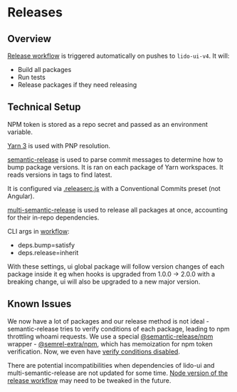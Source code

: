 # Releases

## Overview

[Release workflow](https://github.com/lidofinance/ui/blob/lido-ui-v4/.github/workflows/deploy.yml) is triggered automatically on pushes to `lido-ui-v4`. It will:

- Build all packages
- Run tests
- Release packages if they need releasing

## Technical Setup

NPM token is stored as a repo secret and passed as an environment variable.

[Yarn 3](https://yarnpkg.com/features/pnp) is used with PNP resolution.

[semantic-release](https://github.com/semantic-release/semantic-release) is used to parse commit messages to determine how to bump package versions. It is ran on each package of Yarn workspaces. It reads versions in tags to find latest.

It is configured via [.releaserc.js](https://github.com/lidofinance/ui/blob/main/.releaserc.js) with a Conventional Commits preset (not Angular).

[multi-semantic-release](https://github.com/dhoulb/multi-semantic-release) is used to release all packages at once, accounting for their in-repo dependencies.

CLI args in [workflow](https://github.com/lidofinance/ui/blob/a203e52f64a6b91938820765d9573bbcddc18f5a/package.json#L18):

- deps.bump=satisfy
- deps.release=inherit

With these settings, ui global package will follow version changes of each package inside it eg when hooks is upgraded from 1.0.0 -> 2.0.0 with a breaking change, ui will also be upgraded to a new major version.

## Known Issues

We now have a lot of packages and our release method is not ideal - semantic-release tries to verify conditions of each package, leading to npm throttling whoami requests. We use a special [@semantic-release/npm](https://github.com/semantic-release/npm) wrapper - [@semrel-extra/npm](https://github.com/semrel-extra/npm), which has memoization for npm token verification. Now, we even have [verify conditions disabled](https://github.com/lidofinance/ui/blob/6a2998453a4239a3a94c3ea88a64647a599cdef6/.releaserc.js#L8).

There are potential incompatibilities when dependencies of lido-ui and multi-semantic-release are not updated for some time. [Node version of the release workflow](https://github.com/lidofinance/ui/blob/a203e52f64a6b91938820765d9573bbcddc18f5a/.github/workflows/deploy.yml#L22) may need to be tweaked in the future.
